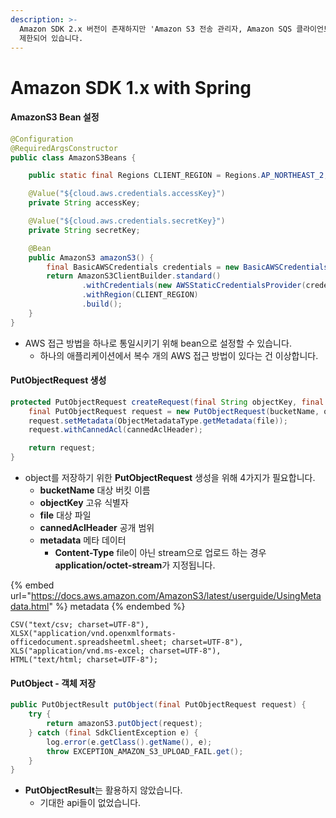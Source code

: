 ```yaml
---
description: >-
  Amazon SDK 2.x 버전이 존재하지만 'Amazon S3 전송 관리자, Amazon SQS 클라이언트 측 버퍼링' 등 일부 기능이
  제한되어 있습니다.
---
```


# Amazon SDK 1.x with Spring

#### AmazonS3 Bean 설정

```java
@Configuration
@RequiredArgsConstructor
public class AmazonS3Beans {

	public static final Regions CLIENT_REGION = Regions.AP_NORTHEAST_2;

	@Value("${cloud.aws.credentials.accessKey}")
	private String accessKey;

	@Value("${cloud.aws.credentials.secretKey}")
	private String secretKey;

	@Bean
	public AmazonS3 amazonS3() {
		final BasicAWSCredentials credentials = new BasicAWSCredentials(accessKey, secretKey);
		return AmazonS3ClientBuilder.standard()
				.withCredentials(new AWSStaticCredentialsProvider(credentials))
				.withRegion(CLIENT_REGION)
				.build();
	}
}
```

* AWS 접근 방법을 하나로 통일시키기 위해 bean으로 설정할 수 있습니다.
  * 하나의 애플리케이션에서 복수 개의 AWS 접근 방법이 있다는 건 이상합니다.

#### PutObjectRequest 생성

```java
protected PutObjectRequest createRequest(final String objectKey, final File file, final CannedAccessControlList cannedAclHeader) {
	final PutObjectRequest request = new PutObjectRequest(bucketName, objectKey, file);
	request.setMetadata(ObjectMetadataType.getMetadata(file));
	request.withCannedAcl(cannedAclHeader);

	return request;
}
```

* object를 저장하기 위한 **PutObjectRequest** 생성을 위해 4가지가 필요합니다.
  * **bucketName** 대상 버킷 이름
  * **objectKey** 고유 식별자
  * **file** 대상 파일
  * **cannedAclHeader** 공개 범위
  * **metadata** 메타 데이터
    * **Content-Type** file이 아닌 stream으로 업로드 하는 경우 **application/octet-stream**가 지정됩니다.

{% embed url="https://docs.aws.amazon.com/AmazonS3/latest/userguide/UsingMetadata.html" %}
metadata
{% endembed %}

```
CSV("text/csv; charset=UTF-8"),
XLSX("application/vnd.openxmlformats-officedocument.spreadsheetml.sheet; charset=UTF-8"),
XLS("application/vnd.ms-excel; charset=UTF-8"),
HTML("text/html; charset=UTF-8");
```

#### PutObject - 객체 저장

```java
public PutObjectResult putObject(final PutObjectRequest request) {
	try {
		return amazonS3.putObject(request);
	} catch (final SdkClientException e) {
		log.error(e.getClass().getName(), e);
		throw EXCEPTION_AMAZON_S3_UPLOAD_FAIL.get();
	}
}
```

* **PutObjectResult**는 활용하지 않았습니다.
  * 기대한 api들이 없었습니다.
